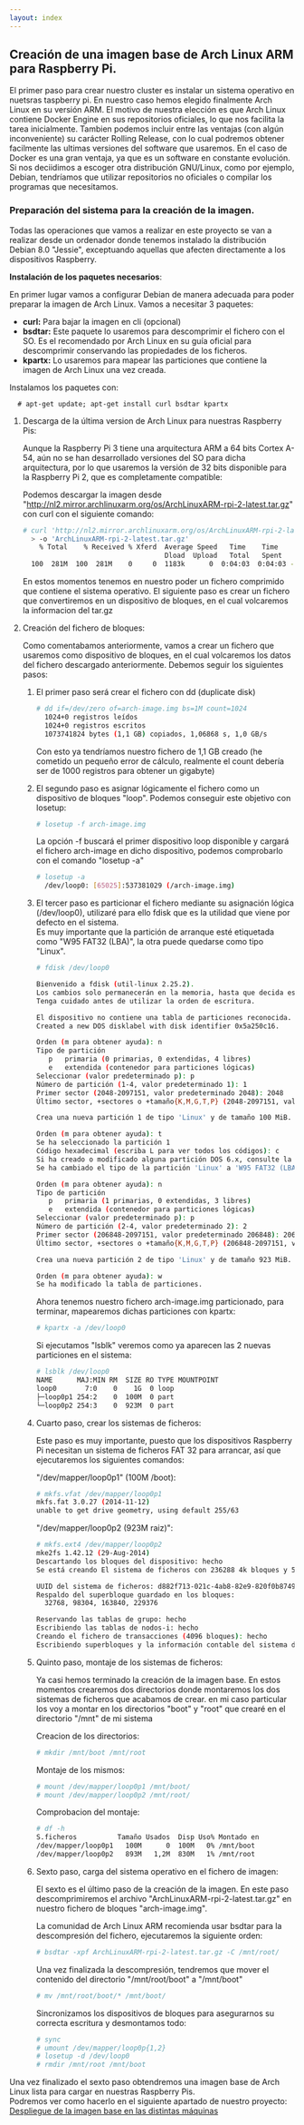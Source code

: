 ```yaml
---
layout: index
---
```


## Creación de una imagen base de Arch Linux ARM para Raspberry Pi.

El primer paso para crear nuestro cluster es instalar un sistema operativo en nuetsras taspberry pi. En nuestro caso hemos elegido finalmente Arch Linux en su versión ARM.  El motivo de nuestra elección es que Arch Linux contiene Docker Engine en sus repositorios oficiales, lo que nos facilita la tarea inicialmente.  Tambien podemos incluir entre las ventajas (con algún inconveniente) su carácter Rolling Release, con lo cual podremos obtener facilmente las ultimas versiones del software que usaremos. En el caso de Docker es una gran ventaja, ya que es un software en constante evolución. Si nos deciidimos a escoger otra distribución GNU/Linux, como por ejemplo, Debian, tendríamos que utilizar repositorios no oficiales o compilar los programas que necesitamos.


### Preparación del sistema para la creación de la imagen.

Todas las operaciones que vamos a realizar en este proyecto se van a realizar desde un ordenador donde tenemos instalado la distribución Debian 8.0 "Jessie", exceptuando aquellas que afecten directamente a los dispositivos Raspberry.

__Instalación de los paquetes necesarios__:

En primer lugar vamos a configurar Debian de manera adecuada para poder preparar  la imagen de Arch Linux. Vamos a necesitar 3 paquetes:
  
* __curl:__ Para bajar la imagen en cli (opcional)
* __bsdtar:__ Este paquete lo usaremos para descomprimir el fichero con el SO. Es el recomendado por Arch Linux en su guía oficial para descomprimir conservando las propiedades de los ficheros.
* __kpartx:__ Lo usaremos para mapear las particiones que contiene la imagen de Arch Linux una vez creada.

Instalamos los paquetes con:

      # apt-get update; apt-get install curl bsdtar kpartx


1. Descarga de la última version de Arch Linux para nuestras Raspberry Pis: 

   Aunque la Raspberry Pi 3 tiene una arquitectura ARM a 64 bits Cortex A-54, aún no se han desarrollado versiones del SO para dicha arquitectura, por lo que usaremos la versión de 32 bits disponible para la Raspberry Pi 2, que es completamente compatible:

   Podemos descargar la imagen desde "http://nl2.mirror.archlinuxarm.org/os/ArchLinuxARM-rpi-2-latest.tar.gz" con curl con el siguiente comando:

   ```bash
   # curl 'http://nl2.mirror.archlinuxarm.org/os/ArchLinuxARM-rpi-2-latest.tar.gz' \
     > -o 'ArchLinuxARM-rpi-2-latest.tar.gz'
       % Total    % Received % Xferd  Average Speed   Time    Time     Time  Current
                                      Dload  Upload   Total   Spent    Left  Speed
     100  281M  100  281M    0     0  1183k      0  0:04:03  0:04:03 --:--:-- 1222k
   ```

   En estos momentos tenemos en nuestro poder un fichero comprimido que contiene el sistema operativo.  El siguiente paso es crear un fichero que convertiremos en un dispositivo de bloques, en el cual volcaremos la informacion del tar.gz

2. Creación del fichero de bloques:

   Como comentabamos anteriormente, vamos a crear un fichero que usaremos como dispositivo de bloques, en el cual volcaremos los datos del fichero descargado anteriormente.
   Debemos seguir los siguientes pasos:

   1. El primer paso será crear el fichero con dd (duplicate disk)

      ```bash
      # dd if=/dev/zero of=arch-image.img bs=1M count=1024
        1024+0 registros leídos
        1024+0 registros escritos
        1073741824 bytes (1,1 GB) copiados, 1,06868 s, 1,0 GB/s
      ```
      Con esto ya tendríamos nuestro fichero de 1,1 GB creado (he cometido un pequeño error de cálculo, realmente el count debería ser de 1000 registros para obtener un gigabyte)

   2. El segundo paso es asignar lógicamente el fichero como un dispositivo de bloques "loop". Podemos conseguir este objetivo con losetup:

      ```bash
      # losetup -f arch-image.img
      ```
      La opción -f buscará el primer dispositivo loop disponible y cargará el fichero arch-image en dicho dispositivo, podemos comprobarlo con el comando "losetup -a"
   
      ```bash
      # losetup -a
        /dev/loop0: [65025]:537381029 (/arch-image.img)
      ```

   3. El tercer paso es particionar el fichero mediante su asignación lógica (/dev/loop0), utilizaré para ello fdisk que es la utilidad que viene por defecto en el sistema.  
      Es muy importante que la partición de arranque esté etiquetada como "W95 FAT32 (LBA)", la otra puede quedarse como tipo "Linux".
      
      ```bash
      # fdisk /dev/loop0
      
      Bienvenido a fdisk (util-linux 2.25.2).
      Los cambios solo permanecerán en la memoria, hasta que decida escribirlos.
      Tenga cuidado antes de utilizar la orden de escritura.
      
      El dispositivo no contiene una tabla de particiones reconocida.
      Created a new DOS disklabel with disk identifier 0x5a250c16.
      
      Orden (m para obtener ayuda): n
      Tipo de partición
         p   primaria (0 primarias, 0 extendidas, 4 libres)
         e   extendida (contenedor para particiones lógicas)
      Seleccionar (valor predeterminado p): p
      Número de partición (1-4, valor predeterminado 1): 1
      Primer sector (2048-2097151, valor predeterminado 2048): 2048
      Último sector, +sectores o +tamaño{K,M,G,T,P} (2048-2097151, valor predeterminado 2097151): +100M
      
      Crea una nueva partición 1 de tipo 'Linux' y de tamaño 100 MiB.
      
      Orden (m para obtener ayuda): t
      Se ha seleccionado la partición 1
      Código hexadecimal (escriba L para ver todos los códigos): c
      Si ha creado o modificado alguna partición DOS 6.x, consulte la documentación de fdisk para obtener más información.
      Se ha cambiado el tipo de la partición 'Linux' a 'W95 FAT32 (LBA)'.
      
      Orden (m para obtener ayuda): n
      Tipo de partición
         p   primaria (1 primarias, 0 extendidas, 3 libres)
         e   extendida (contenedor para particiones lógicas)
      Seleccionar (valor predeterminado p): p
      Número de partición (2-4, valor predeterminado 2): 2
      Primer sector (206848-2097151, valor predeterminado 206848): 206848
      Último sector, +sectores o +tamaño{K,M,G,T,P} (206848-2097151, valor predeterminado 2097151): 2097151
      
      Crea una nueva partición 2 de tipo 'Linux' y de tamaño 923 MiB.
      
      Orden (m para obtener ayuda): w
      Se ha modificado la tabla de particiones.
      ```
      Ahora tenemos nuestro fichero arch-image.img particionado, para terminar, mapearemos dichas particiones con kpartx:
     
      ```bash
      # kpartx -a /dev/loop0
      ```
      Si ejecutamos "lsblk" veremos como ya aparecen las 2 nuevas particiones en el sistema:
     
      ```bash
      # lsblk /dev/loop0
      NAME      MAJ:MIN RM  SIZE RO TYPE MOUNTPOINT
      loop0       7:0    0    1G  0 loop 
      ├─loop0p1 254:2    0  100M  0 part 
      └─loop0p2 254:3    0  923M  0 part
      ``` 

   4. Cuarto paso, crear los sistemas de ficheros:

      Este paso es muy importante, puesto que los dispositivos Raspberry Pi necesitan un sistema de ficheros FAT 32 para arrancar, así que ejecutaremos los siguientes comandos:

      "/dev/mapper/loop0p1" (100M /boot):
      
      ```bash
      # mkfs.vfat /dev/mapper/loop0p1
      mkfs.fat 3.0.27 (2014-11-12)
      unable to get drive geometry, using default 255/63
      ```
      "/dev/mapper/loop0p2 (923M raiz)":
      
      ```bash
      # mkfs.ext4 /dev/mapper/loop0p2
      mke2fs 1.42.12 (29-Aug-2014)
      Descartando los bloques del dispositivo: hecho                           
      Se está creando El sistema de ficheros con 236288 4k bloques y 59136 nodos-i
      
      UUID del sistema de ficheros: d882f713-021c-4ab8-82e9-820f0b8749a2
      Respaldo del superbloque guardado en los bloques: 
      	32768, 98304, 163840, 229376
      
      Reservando las tablas de grupo: hecho                           
      Escribiendo las tablas de nodos-i: hecho                           
      Creando el fichero de transacciones (4096 bloques): hecho
      Escribiendo superbloques y la información contable del sistema de ficheros: hecho
      ```

   5. Quinto paso, montaje de los sistemas de ficheros:
    
      Ya casi hemos terminado la creación de la imagen base. En estos momentos crearemos dos directorios donde montaremos los dos sistemas de ficheros que acabamos de crear.
      en mi caso particular los voy a montar en los directorios "boot" y "root" que crearé en el directorio "/mnt" de mi sistema

      Creacion de los directorios:

      ```bash
      # mkdir /mnt/boot /mnt/root
      ```
      Montaje de los mismos:

      ```bash
      # mount /dev/mapper/loop0p1 /mnt/boot/
      # mount /dev/mapper/loop0p2 /mnt/root/
      ```
      Comprobacion del montaje:

      ```bash
      # df -h
      S.ficheros          Tamaño Usados  Disp Uso% Montado en
      /dev/mapper/loop0p1   100M      0  100M   0% /mnt/boot
      /dev/mapper/loop0p2   893M   1,2M  830M   1% /mnt/root
      ```

   6. Sexto paso, carga del sistema operativo en el fichero de imagen:

      El sexto es el último paso de la creación de la imagen. En este paso descomprimiremos el archivo "ArchLinuxARM-rpi-2-latest.tar.gz" en nuestro fichero de bloques "arch-image.img".

      La comunidad de Arch Linux ARM recomienda usar bsdtar para la descompresión del fichero, ejecutaremos la siguiente orden:

      ```bash
      # bsdtar -xpf ArchLinuxARM-rpi-2-latest.tar.gz -C /mnt/root/
      ```
      Una vez finalizada la descompresión, tendremos que mover el contenido del directorio "/mnt/root/boot" a "/mnt/boot"

      ```bash
      # mv /mnt/root/boot/* /mnt/boot/
      ```

      Sincronizamos los dispositivos de bloques para asegurarnos su correcta escritura y desmontamos todo:

      ```bash
      # sync
      # umount /dev/mapper/loop0p{1,2}
      # losetup -d /dev/loop0
      # rmdir /mnt/root /mnt/boot
      ```


Una vez finalizado el sexto paso obtendremos una imagen base de Arch Linux lista para cargar en nuestras Raspberry Pis.  
Podremos ver como hacerlo en el siguiente apartado de nuestro proyecto:  
[Despliegue de la imagen base en las distintas máquinas](instalacion)

